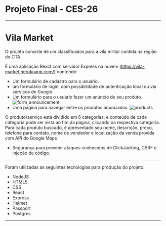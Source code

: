 # Projeto Final - CES-26
 
 ---

 # Vila Market

 O projeto consiste de um classificados para a vila militar contida na região do CTA.

É uma aplicação React com servidor Express na nuvem (https://vila-market.herokuapp.com/) contendo:

- Um formulário de cadastro para o usuário.
- um formulário de login, com possibilidade de autenticação local ou via serviços do Google
- Um formulário para o usuário fazer um anúncio de seu produto.
![form_announcement](https://user-images.githubusercontent.com/54087165/102075196-a9783f80-3de4-11eb-9013-076010e6292b.png)
- Uma página para navegar entre os produtos anunciados.
![products](https://user-images.githubusercontent.com/54087165/102076872-2d332b80-3de7-11eb-97d8-c8f06726a168.png)

O produto/serviço está dividido em 6 categorias, e conteúdo de cada categoria pode ser vista ao fim da página, clicando na respectiva categoria. Para cada produto buscado, é apresentado seu nome, descrição, preço, telefone para contato, nome do vendedor e localização da venda provida com API do Google Maps

- Segurança para prevenir ataques conhecidos de ClickJacking, CSRF e injeção de código.

---

Foram utilizadas as seguintes tecnologias para produção do projeto:

- NodeJS
- HTML5
- CSS
- React
- Express
- Helmet
- Passport
- Postgres

---
